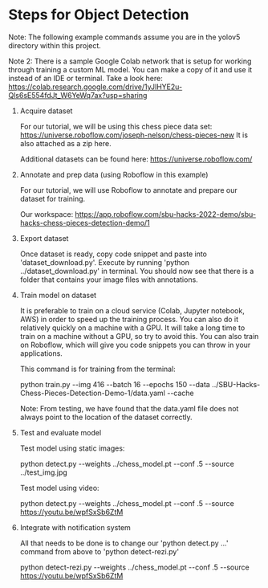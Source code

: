 # Steps for Object Detection

Note: The following example commands assume you are in the yolov5 directory within this project.

Note 2: There is a sample Google Colab network that is setup for working through training a custom ML model. You can make a copy of it and use it
instead of an IDE or terminal. Take a look here: https://colab.research.google.com/drive/1yJlHYE2u-Qls6sE554fdJt_W6YeWq7ax?usp=sharing

1. Acquire dataset

   For our tutorial, we will be using this chess piece data set: https://universe.roboflow.com/joseph-nelson/chess-pieces-new
   It is also attached as a zip here. 
   
   Additional datasets can be found here: https://universe.roboflow.com/

2. Annotate and prep data (using Roboflow in this example)

   For our tutorial, we will use Roboflow to annotate and prepare our dataset for training. 
   
   Our workspace: https://app.roboflow.com/sbu-hacks-2022-demo/sbu-hacks-chess-pieces-detection-demo/1
   
3. Export dataset

    Once dataset is ready, copy code snippet and paste into 'dataset_download.py'.
    Execute by running 'python ../dataset_download.py' in terminal. 
    You should now see that there is a folder that contains your image files with annotations.

4. Train model on dataset

    It is preferable to train on a cloud service (Colab, Jupyter notebook, AWS) in order to speed up the training process. You can also do it relatively quickly on a machine with a GPU.
    It will take a long time to train on a machine without a GPU, so try to avoid this.
    You can also train on Roboflow, which will give you code snippets you can throw in your applications. 
    
    This command is for training from the terminal:
    
    python train.py --img 416 --batch 16 --epochs 150 --data ../SBU-Hacks-Chess-Pieces-Detection-Demo-1/data.yaml --cache
    
    Note: From testing, we have found that the data.yaml file does not always point to the location of the dataset correctly. 

5. Test and evaluate model
    
    Test model using static images:
    
    python detect.py --weights ../chess_model.pt --conf .5 --source ../test_img.jpg
    
    Test model using video:
    
    python detect.py --weights ../chess_model.pt --conf .5 --source https://youtu.be/wpfSxSb6ZtM
        
6. Integrate with notification system

    All that needs to be done is to change our 'python detect.py ...' command from above to
    'python detect-rezi.py'
    
    python detect-rezi.py --weights ../chess_model.pt --conf .5 --source https://youtu.be/wpfSxSb6ZtM

